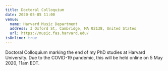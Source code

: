 ```yaml
---
title: Doctoral Colloquium
date: 2020-05-05 11:00
venue:
  name: Harvard Music Department
  address: 3 Oxford St, Cambridge, MA 02138, United States
  url: https://music.fas.harvard.edu/
isOnline: true
---
```


Doctoral Colloquium marking the end of my PhD studies at Harvard University. Due to the COVID-19 pandemic, this will be held online on 5 May 2020, 11am EDT.
